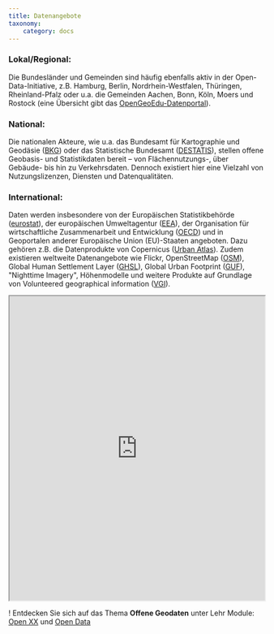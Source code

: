 ```yaml
---
title: Datenangebote
taxonomy:
    category: docs
---
```


### Lokal/Regional:
Die Bundesländer und Gemeinden sind häufig ebenfalls aktiv in der Open-Data-Initiative, z.B. Hamburg, Berlin, Nordrhein-Westfalen, Thüringen, Rheinland-Pfalz oder u.a. die Gemeinden Aachen, Bonn, Köln, Moers und Rostock (eine Übersicht gibt das [OpenGeoEdu-Datenportal](https://portal.opengeoedu.de/)).

### National:
Die nationalen Akteure, wie u.a. das Bundesamt für Kartographie und Geodäsie ([BKG](https://www.bkg.bund.de/)) oder das Statistische Bundesamt ([DESTATIS](https://www.destatis.de/)), stellen offene Geobasis- und Statistikdaten bereit – von Flächennutzungs-, über Gebäude- bis hin zu Verkehrsdaten. Dennoch existiert hier eine Vielzahl von Nutzungslizenzen, Diensten und Datenqualitäten.

### International:
Daten werden insbesondere von der Europäischen Statistikbehörde ([eurostat](http://ec.europa.eu/eurostat/de/data/database)), der europäischen Umweltagentur ([EEA](https://www.eea.europa.eu/data-and-maps)), der Organisation für wirtschaftliche Zusammenarbeit und Entwicklung ([OECD](https://data.oecd.org/)) und in Geoportalen anderer Europäische Union (EU)-Staaten angeboten. Dazu gehören z.B. die Datenprodukte von Copernicus ([Urban Atlas](http://copernicus.eu/data-access-satellite)). Zudem existieren  weltweite Datenangebote wie Flickr, OpenStreetMap ([OSM](https://www.openstreetmap.de/)), Global Human Settlement Layer  ([GHSL](https://ghsl.jrc.ec.europa.eu/)), Global Urban Footprint ([GUF](https://www.dlr.de/eoc/desktopdefault.aspx/tabid-11725/20508_read-47944/)), "Nighttime Imagery", Höhenmodelle und weitere Produkte auf Grundlage von Volunteered geographical information ([VGI](https://de.wikipedia.org/wiki/Volunteered_geographic_information)).


<iframe src="https://learn.opengeoedu.de/pages/07.Monitoring/html/opendata_trend_monitoring_de.html" style="width:100%; height: 600px"></iframe>


! Entdecken Sie sich auf das Thema **Offene Geodaten** unter Lehr Module:
[Open XX](https://learn.opengeoedu.de/openx/vorlesung/opengeodata) und
[Open Data](https://learn.opengeoedu.de/opendata/vorlesung/offene-geodaten)
